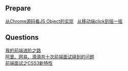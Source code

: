 ## Prepare
[从Chrome源码看JS Object的实现](http://www.renfed.com/2017/04/04/chrome-object/)  
[从移动端click到摇一摇](https://zhuanlan.zhihu.com/p/28052894?group_id=872430068687835136)
## Questions
[我的前端进阶之路](https://juejin.im/post/591afe90128fe1005ce339f7)  
[阿里、网易、滴滴共十次前端面试碰到的问题](https://juejin.im/post/59316e682f301e0058378558)  
[前端面试之CSS3新特性](http://hyuhan.com/2017/07/06/css3-of-interview/)
